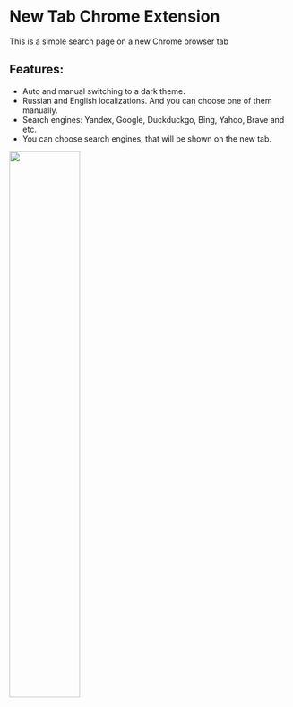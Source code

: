 <h1>New Tab Chrome Extension</h1>

This is a simple search page on a new Chrome browser tab
<h2>Features: </h2>

- Auto and manual switching to a dark theme.
- Russian and English localizations. And you can choose one of them manually.
- Search engines: Yandex, Google, Duckduckgo, Bing, Yahoo, Brave and etc.
- You can choose search engines, that will be shown on the new tab.

<img src="https://github.com/asgorlov/simple-new-tab-chrome-extension/assets/48188924/ca434a86-3ae0-4726-8d18-d3a2f3ccb006" heigt="50%" width="50%"></img>